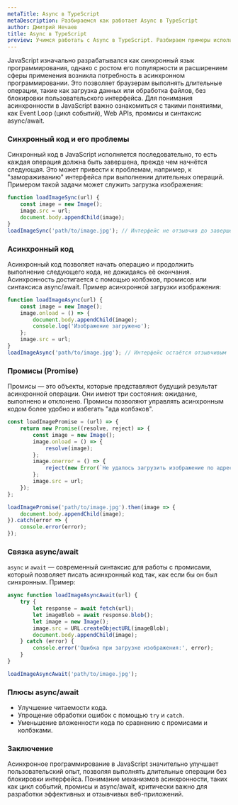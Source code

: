 ```yaml
---
metaTitle: Async в TypeScript
metaDescription: Разбираемся как работает Async в TypeScript
author: Дмитрий Нечаев
title: Async в TypeScript
preview: Учимся работать с Async в TypeScript. Разбираем примеры использования
---
```


JavaScript изначально разрабатывался как синхронный язык программирования, однако с ростом его популярности и расширением сферы применения возникла потребность в асинхронном программировании. Это позволяет браузерам выполнять длительные операции, такие как загрузка данных или обработка файлов, без блокировки пользовательского интерфейса. Для понимания асинхронности в JavaScript важно ознакомиться с такими понятиями, как Event Loop (цикл событий), Web APIs, промисы и синтаксис async/await.

### Синхронный код и его проблемы

Синхронный код в JavaScript исполняется последовательно, то есть каждая операция должна быть завершена, прежде чем начнётся следующая. Это может привести к проблемам, например, к "замораживанию" интерфейса при выполнении длительных операций. Примером такой задачи может служить загрузка изображения:

```jsx
function loadImageSync(url) {
    const image = new Image();
    image.src = url;
    document.body.appendChild(image);
}
loadImageSync('path/to/image.jpg'); // Интерфейс не отзывчив до завершения загрузки

```

### Асинхронный код

Асинхронный код позволяет начать операцию и продолжить выполнение следующего кода, не дожидаясь её окончания. Асинхронность достигается с помощью колбэков, промисов или синтаксиса async/await. Пример асинхронной загрузки изображения:

```jsx
function loadImageAsync(url) {
    const image = new Image();
    image.onload = () => {
        document.body.appendChild(image);
        console.log('Изображение загружено');
    };
    image.src = url;
}
loadImageAsync('path/to/image.jpg'); // Интерфейс остаётся отзывчивым

```

### Промисы (Promise)

Промисы — это объекты, которые представляют будущий результат асинхронной операции. Они имеют три состояния: ожидание, выполнено и отклонено. Промисы позволяют управлять асинхронным кодом более удобно и избегать "ада колбэков".

```jsx
const loadImagePromise = (url) => {
    return new Promise((resolve, reject) => {
        const image = new Image();
        image.onload = () => {
            resolve(image);
        };
        image.onerror = () => {
            reject(new Error(`Не удалось загрузить изображение по адресу ${url}`));
        };
        image.src = url;
    });
};

loadImagePromise('path/to/image.jpg').then(image => {
    document.body.appendChild(image);
}).catch(error => {
    console.error(error);
});

```

### Связка async/await

`async` и `await` — современный синтаксис для работы с промисами, который позволяет писать асинхронный код так, как если бы он был синхронным. Пример:

```jsx
async function loadImageAsyncAwait(url) {
    try {
        let response = await fetch(url);
        let imageBlob = await response.blob();
        let image = new Image();
        image.src = URL.createObjectURL(imageBlob);
        document.body.appendChild(image);
    } catch (error) {
        console.error('Ошибка при загрузке изображения:', error);
    }
}

loadImageAsyncAwait('path/to/image.jpg');

```

### Плюсы async/await

- Улучшение читаемости кода.
- Упрощение обработки ошибок с помощью `try` и `catch`.
- Уменьшение вложенности кода по сравнению с промисами и колбэками.

### Заключение

Асинхронное программирование в JavaScript значительно улучшает пользовательский опыт, позволяя выполнять длительные операции без блокировки интерфейса. Понимание механизмов асинхронности, таких как цикл событий, промисы и async/await, критически важно для разработки эффективных и отзывчивых веб-приложений.